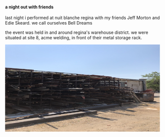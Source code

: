 #### a night out with friends

last night i performed at nuit blanche regina with my friends Jeff Morton and Edie Skeard.
we call ourselves Bell Dreams

the event was held in and around regina's warehouse district. we were situated at site 8,
acme welding, in front of their metal storage rack.

![acmerack](log/image/210829.jpg)
